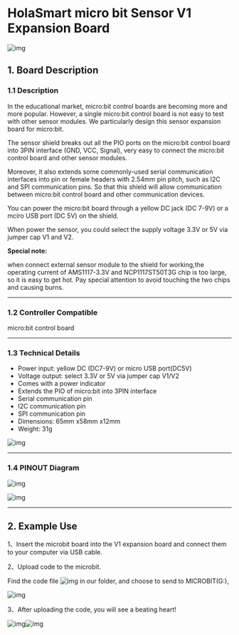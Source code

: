 # HolaSmart micro bit Sensor V1 Expansion Board

![img](img/wps18.jpg)

## 1. Board Description

### 1.1 Description

In the educational market, micro:bit control boards are becoming more and more popular. However, a single micro:bit control board is not easy to test with other sensor modules. We particularly design this sensor expansion board for micro:bit. 

The sensor shield breaks out all the PIO ports on the micro:bit control board into 3PIN interface (GND, VCC, Signal), very easy to connect the micro:bit control board and other sensor modules. 

Moreover, it also extends some commonly-used serial communication interfaces into pin or female headers with 2.54mm pin pitch, such as I2C and SPI communication pins. So that this shield will allow communication between micro:bit control board and other communication devices. 

You can power the micro:bit board through a yellow DC jack (DC 7-9V) or a mciro USB port (DC 5V) on the shield. 

When power the sensor, you could select the supply voltage 3.3V or 5V via jumper cap V1 and V2.

**Special note:**

when connect external sensor module to the shield for working,the operating current of AMS1117-3.3V and NCP1117ST50T3G chip is too large, so it is easy to get hot. Pay special attention to avoid touching the two chips and causing burns.

---



### 1.2 Controller Compatible

micro:bit control board

---



### 1.3 Technical Details

- Power input: yellow DC (DC7-9V) or micro USB port(DC5V)
- Voltage output: select 3.3V or 5V via jumper cap V1/V2
- Comes with a power indicator
- Extends the PIO of micro:bit into 3PIN interface
- Serial communication pin
- I2C communication pin
- SPI communication pin
- Dimensions: 65mm x58mm x12mm
- Weight: 31g

![img](img/wps38.jpg)

---



### 1.4 PINOUT Diagram

![img](img/wps39.jpg)

![img](img/wps49.jpg)

---



## 2. Example Use

1、Insert the microbit board into the V1 expansion board and connect them to your computer via USB cable.

2、Upload code to the microbit.

Find the code file ![img](img/wps101.jpg) in our folder, and choose to send to MICROBIT(G:),

![img](img/wps102.jpg) 

3、After uploading the code, you will see a beating heart!

![img](img/wps103.jpg)![img](img/wps104.jpg) 

